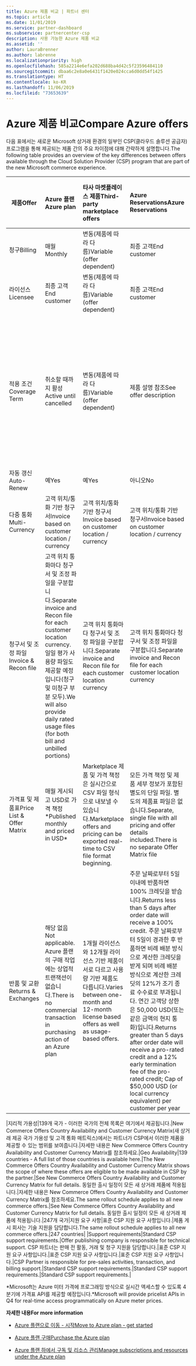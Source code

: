 ```yaml
---
title: Azure 제품 비교 | 파트너 센터
ms.topic: article
ms.date: 11/01/2019
ms.service: partner-dashboard
ms.subservice: partnercenter-csp
description: 사용 가능한 Azure 제품 비교
ms.assetid: ''
author: LauraBrenner
ms.author: labrenne
ms.localizationpriority: high
ms.openlocfilehash: 585a2214e6efa202d688ba4d42c5f23596484110
ms.sourcegitcommit: dbaa6c2e8a0e6431f1420e024cca6d0dd54f1425
ms.translationtype: HT
ms.contentlocale: ko-KR
ms.lasthandoff: 11/06/2019
ms.locfileid: "73653639"
---
```

# <a name="compare-azure-offers"></a><span data-ttu-id="d3b37-103">Azure 제품 비교</span><span class="sxs-lookup"><span data-stu-id="d3b37-103">Compare Azure offers</span></span>

<span data-ttu-id="d3b37-104">다음 표에서는 새로운 Microsoft 상거래 환경의 일부인 CSP(클라우드 솔루션 공급자) 프로그램을 통해 제공되는 제품 간의 주요 차이점에 대해 간략하게 설명합니다.</span><span class="sxs-lookup"><span data-stu-id="d3b37-104">The following table provides an overview of the key differences between offers available through the Cloud Solution Provider (CSP)  program that are part of the new Microsoft commerce experience.</span></span>


|<span data-ttu-id="d3b37-105">**제품**</span><span class="sxs-lookup"><span data-stu-id="d3b37-105">**Offer**</span></span>| <span data-ttu-id="d3b37-106">**Azure 플랜**</span><span class="sxs-lookup"><span data-stu-id="d3b37-106">**Azure plan**</span></span>|<span data-ttu-id="d3b37-107">**타사 마켓플레이스 제품**</span><span class="sxs-lookup"><span data-stu-id="d3b37-107">**Third-party marketplace offers**</span></span>|<span data-ttu-id="d3b37-108">**Azure Reservations**</span><span class="sxs-lookup"><span data-stu-id="d3b37-108">**Azure Reservations**</span></span>|<span data-ttu-id="d3b37-109">**CSP를 통해 판매되는 서버 구독**</span><span class="sxs-lookup"><span data-stu-id="d3b37-109">**Server Subscriptions sold through CSP**</span></span>|<span data-ttu-id="d3b37-110">**사용자 수 기준 제품**</span><span class="sxs-lookup"><span data-stu-id="d3b37-110">**Seat-based offers**</span></span>|
|-------------------|:------|:-----|:---------|:--------------|:---------|
|<span data-ttu-id="d3b37-111">청구</span><span class="sxs-lookup"><span data-stu-id="d3b37-111">Billing</span></span>|<span data-ttu-id="d3b37-112">매월</span><span class="sxs-lookup"><span data-stu-id="d3b37-112">Monthly</span></span>|<span data-ttu-id="d3b37-113">변동(제품에 따라 다름)</span><span class="sxs-lookup"><span data-stu-id="d3b37-113">Variable (offer dependent)</span></span>|<span data-ttu-id="d3b37-114">최종 고객</span><span class="sxs-lookup"><span data-stu-id="d3b37-114">End customer</span></span>|<span data-ttu-id="d3b37-115">전체 기간 또는 3년 선불</span><span class="sxs-lookup"><span data-stu-id="d3b37-115">Up front for the full term or 3-year term</span></span>|<span data-ttu-id="d3b37-116">월별 또는 연간</span><span class="sxs-lookup"><span data-stu-id="d3b37-116">Monthly or Annual</span></span>|
|<span data-ttu-id="d3b37-117">라이선스</span><span class="sxs-lookup"><span data-stu-id="d3b37-117">Licensee</span></span>|<span data-ttu-id="d3b37-118">최종 고객</span><span class="sxs-lookup"><span data-stu-id="d3b37-118">End customer</span></span>|<span data-ttu-id="d3b37-119">변동(제품에 따라 다름)</span><span class="sxs-lookup"><span data-stu-id="d3b37-119">Variable (offer dependent)</span></span>|<span data-ttu-id="d3b37-120">최종 고객</span><span class="sxs-lookup"><span data-stu-id="d3b37-120">End customer</span></span>| <span data-ttu-id="d3b37-121">최종 고객</span><span class="sxs-lookup"><span data-stu-id="d3b37-121">End customer</span></span>|   <span data-ttu-id="d3b37-122">최종 고객</span><span class="sxs-lookup"><span data-stu-id="d3b37-122">End customer</span></span>|
|<span data-ttu-id="d3b37-123">적용 조건</span><span class="sxs-lookup"><span data-stu-id="d3b37-123">Coverage Term</span></span>|<span data-ttu-id="d3b37-124">취소할 때까지 활성</span><span class="sxs-lookup"><span data-stu-id="d3b37-124">Active until cancelled</span></span>|<span data-ttu-id="d3b37-125">변동(제품에 따라 다름)</span><span class="sxs-lookup"><span data-stu-id="d3b37-125">Variable (offer dependent)</span></span>|<span data-ttu-id="d3b37-126">제품 설명 참조</span><span class="sxs-lookup"><span data-stu-id="d3b37-126">See offer description</span></span>|<span data-ttu-id="d3b37-127">모든 Azure 예약에는 고유한 적용 기간이 있습니다.</span><span class="sxs-lookup"><span data-stu-id="d3b37-127">All Azure Reservations have their own unique coverage period.</span></span>    <span data-ttu-id="d3b37-128">모든 서버 구독에는 고유한 적용 기간이 있습니다.</span><span class="sxs-lookup"><span data-stu-id="d3b37-128">All Server Subscriptions will have their own unique coverage period.</span></span>|   <span data-ttu-id="d3b37-129">추가 사용자 수 기반 라이선스에는 기존 적용 기간 적용</span><span class="sxs-lookup"><span data-stu-id="d3b37-129">Additional seat-based licenses will snap into the existing coverage period</span></span>|
|<span data-ttu-id="d3b37-130">자동 갱신</span><span class="sxs-lookup"><span data-stu-id="d3b37-130">Auto-Renew</span></span>|<span data-ttu-id="d3b37-131">예</span><span class="sxs-lookup"><span data-stu-id="d3b37-131">Yes</span></span>|<span data-ttu-id="d3b37-132">예</span><span class="sxs-lookup"><span data-stu-id="d3b37-132">Yes</span></span>|<span data-ttu-id="d3b37-133">아니오</span><span class="sxs-lookup"><span data-stu-id="d3b37-133">No</span></span>| <span data-ttu-id="d3b37-134">아니오</span><span class="sxs-lookup"><span data-stu-id="d3b37-134">No</span></span>|<span data-ttu-id="d3b37-135">예</span><span class="sxs-lookup"><span data-stu-id="d3b37-135">Yes</span></span>|
|<span data-ttu-id="d3b37-136">다중 통화</span><span class="sxs-lookup"><span data-stu-id="d3b37-136">Multi-Currency</span></span>|<span data-ttu-id="d3b37-137">고객 위치/통화 기반 청구서</span><span class="sxs-lookup"><span data-stu-id="d3b37-137">Invoice based on customer location / currency</span></span>|<span data-ttu-id="d3b37-138">고객 위치/통화 기반 청구서</span><span class="sxs-lookup"><span data-stu-id="d3b37-138">Invoice based on customer location / currency</span></span>|<span data-ttu-id="d3b37-139">고객 위치/통화 기반 청구서</span><span class="sxs-lookup"><span data-stu-id="d3b37-139">Invoice based on customer location / currency</span></span>|<span data-ttu-id="d3b37-140">고객 위치/통화 기반 청구서</span><span class="sxs-lookup"><span data-stu-id="d3b37-140">Invoice based on customer location / currency</span></span>|<span data-ttu-id="d3b37-141">파트너 위치 통화 기반</span><span class="sxs-lookup"><span data-stu-id="d3b37-141">Based on Partner location currency</span></span>| 
|<span data-ttu-id="d3b37-142">청구서 및 조정 파일</span><span class="sxs-lookup"><span data-stu-id="d3b37-142">Invoice & Recon file</span></span>|<span data-ttu-id="d3b37-143">고객 위치 통화마다 청구서 및 조정 파일을 구분합니다.</span><span class="sxs-lookup"><span data-stu-id="d3b37-143">Separate invoice and Recon file for each customer location currency.</span></span>  <span data-ttu-id="d3b37-144">일일 평가 사용량 파일도 제공할 예정입니다(청구 및 미청구 부분 모두).</span><span class="sxs-lookup"><span data-stu-id="d3b37-144">We will also provide daily rated usage files (for both bill and unbilled portions)</span></span> |<span data-ttu-id="d3b37-145">고객 위치 통화마다 청구서 및 조정 파일을 구분합니다.</span><span class="sxs-lookup"><span data-stu-id="d3b37-145">Separate invoice and Recon file for each customer location currency</span></span>|<span data-ttu-id="d3b37-146">고객 위치 통화마다 청구서 및 조정 파일을 구분합니다.</span><span class="sxs-lookup"><span data-stu-id="d3b37-146">Separate invoice and Recon file for each customer location currency</span></span>|<span data-ttu-id="d3b37-147">고객 위치 통화마다 청구서 및 조정 파일을 구분합니다.</span><span class="sxs-lookup"><span data-stu-id="d3b37-147">Separate invoice and Recon file for each customer location currency</span></span>|<span data-ttu-id="d3b37-148">한 청구서와 조정 파일의 모든 주문</span><span class="sxs-lookup"><span data-stu-id="d3b37-148">All orders on one invoice and Recon file</span></span>|
|<span data-ttu-id="d3b37-149">가격표 및 제품표</span><span class="sxs-lookup"><span data-stu-id="d3b37-149">Price List & Offer Matrix</span></span>|<span data-ttu-id="d3b37-150">매월 게시되고 USD로 가격 책정\*</span><span class="sxs-lookup"><span data-stu-id="d3b37-150">Published monthly and priced in USD\*</span></span>|<span data-ttu-id="d3b37-151">Marketplace 제품 및 가격 책정은 실시간으로 CSV 파일 형식으로 내보낼 수 있습니다.</span><span class="sxs-lookup"><span data-stu-id="d3b37-151">Marketplace offers and pricing can be exported real-time to CSV file format beginning.</span></span>|<span data-ttu-id="d3b37-152">모든 가격 책정 및 제품 세부 정보가 포함된 별도의 단일 파일. 별도의 제품표 파일은 없습니다.</span><span class="sxs-lookup"><span data-stu-id="d3b37-152">Separate, single file with all pricing and offer details included.There is no separate Offer Matrix file</span></span>||<span data-ttu-id="d3b37-153">모든 가격 책정 및 제품 세부 정보가 포함된 별도의 단일 파일. 별도의 제품표는 없습니다.</span><span class="sxs-lookup"><span data-stu-id="d3b37-153">Separate, single file with all pricing and offer details included.There is no separate Offer Matrix.</span></span>| <span data-ttu-id="d3b37-154">모든 가격 책정 및 제품 세부 정보가 포함된 별도의 단일 파일.</span><span class="sxs-lookup"><span data-stu-id="d3b37-154">fileSeparate, single file with all pricing and offer details included.</span></span>|<span data-ttu-id="d3b37-155">별도의 가격표 및 제품표(2개 파일).</span><span class="sxs-lookup"><span data-stu-id="d3b37-155">Separate price list and offer matrix (2 files).</span></span>|
|<span data-ttu-id="d3b37-156">반품 및 교환</span><span class="sxs-lookup"><span data-stu-id="d3b37-156">Returns & Exchanges</span></span>|<span data-ttu-id="d3b37-157">해당 없음</span><span class="sxs-lookup"><span data-stu-id="d3b37-157">Not applicable.</span></span> <span data-ttu-id="d3b37-158">Azure 플랜의 구매 작업에는 상업적 트랜잭션이 없습니다.</span><span class="sxs-lookup"><span data-stu-id="d3b37-158">There is no commercial transaction in purchasing action of an Azure plan</span></span>|<span data-ttu-id="d3b37-159">1개월 라이선스와 12개월 라이선스 기반 제품이 서로 다르고 사용량 기반 제품도 다릅니다.</span><span class="sxs-lookup"><span data-stu-id="d3b37-159">Varies between one-month and 12-month license based offers as well as usage-based offers.</span></span>|<span data-ttu-id="d3b37-160">주문 날짜로부터 5일 이내에 반품하면 100% 크레딧을 받습니다.</span><span class="sxs-lookup"><span data-stu-id="d3b37-160">Returns less than 5 days after order date will receive a 100% credit.</span></span> <span data-ttu-id="d3b37-161">주문 날짜로부터 5일이 경과한 후 반품하면 비례 배분 방식으로 계산한 크레딧을 받게 되며 비례 배분 방식으로 계산한 크레딧의 12%가 조기 종료 수수료로 부과됩니다. 연간 고객당 상한은 50,000 USD(또는 같은 금액의 현지 통화)입니다.</span><span class="sxs-lookup"><span data-stu-id="d3b37-161">Returns greater than 5 days after order date will receive a pro-rated credit and a 12% early termination fee of the pro-rated credit; Cap of $50,000 USD (or local currency equivalent) per customer per year</span></span>|<span data-ttu-id="d3b37-162">주문 날짜로부터 60일 이내에 반품하면 100% 크레딧을 받게 되고 라이선스 키가 비활성화됩니다.</span><span class="sxs-lookup"><span data-stu-id="d3b37-162">Returns less than 60 days from order date will receive a 100% credit license keys will be deactivated.</span></span> <span data-ttu-id="d3b37-163">부분 반품은 허용되지 않습니다.</span><span class="sxs-lookup"><span data-stu-id="d3b37-163">Partial returns will not be accepted.</span></span>|   <span data-ttu-id="d3b37-164">30일 이내에 일시 중단/취소할 경우 100% 크레딧을 받게 됩니다. 30일이 경과한 후 일시 중단/취소할 경우 비례 배분 방식으로 계산한 크레딧을 받게 됩니다.</span><span class="sxs-lookup"><span data-stu-id="d3b37-164">Suspensions / cancellations less than 30 days will receive a 100% credit; Suspensions / cancellations greater than 30 days will receive a pro-rated credit.</span></span>|

<span data-ttu-id="d3b37-165">|지리적 가용성|139개 국가 - 이러한 국가의 전체 목록은 여기에서 제공됩니다.|New Commerce Offers Country Availability and Customer Currency Matrix(새 상거래 제공 국가 가용성 및 고객 통화 매트릭스)에서는 파트너가 CSP에서 이러한 제품을 제공할 수 있는 범위를 보여줍니다.|자세한 내용은 New Commerce Offers Country Availability and Customer Currency Matrix를 참조하세요.</span><span class="sxs-lookup"><span data-stu-id="d3b37-165">|Geo Availability|139 countries - A full list of those countries is available here.|The New Commerce Offers Country Availability and Customer Currency Matrix shows the scope of where these offers are eligible to be made available in CSP by the partner.|See New Commerce Offers Country Availability and Customer Currency Matrix for full details.</span></span> <span data-ttu-id="d3b37-166">동일한 출시 일정이 모든 새 상거래 제품에 적용됩니다.|자세한 내용은 New Commerce Offers Country Availability and Customer Currency Matrix를 참조하세요.</span><span class="sxs-lookup"><span data-stu-id="d3b37-166">The same rollout schedule applies to all new commerce offers.|See New Commerce Offers Country Availability and Customer Currency Matrix for full details.</span></span>  <span data-ttu-id="d3b37-167">동일한 출시 일정이 모든 새 상거래 제품에 적용됩니다.|247개 국가|지원 요구 사항|표준 CSP 지원 요구 사항입니다.|제품 게시 회사는 기술 지원을 담당합니다.</span><span class="sxs-lookup"><span data-stu-id="d3b37-167">The same rollout schedule applies to all new commerce offers.|247 countries| |Support requirements|Standard CSP support requirements.|Offer publishing company is responsible for technical support.</span></span>  <span data-ttu-id="d3b37-168">CSP 파트너는 판매 전 활동, 거래 및 청구 지원을 담당합니다.|표준 CSP 지원 요구 사항입니다.|표준 CSP 지원 요구 사항입니다.|표준 CSP 지원 요구 사항입니다.|</span><span class="sxs-lookup"><span data-stu-id="d3b37-168">CSP Partner is responsible for pre-sales activities, transaction, and billing support.|Standard CSP support requirements.|Standard CSP support requirements.|Standard CSP support requirements.|</span></span>

<span data-ttu-id="d3b37-169">\*Microsoft는 Azure 미터 가격에 프로그래밍 방식으로 실시간 액세스할 수 있도록 4분기에 가격표 API를 제공할 예정입니다.</span><span class="sxs-lookup"><span data-stu-id="d3b37-169">\*Microsoft will provide pricelist APIs in Q4 for real-time access programmatically on Azure meter prices.</span></span>

<span data-ttu-id="d3b37-170">**자세한 내용**</span><span class="sxs-lookup"><span data-stu-id="d3b37-170">**For more information**</span></span>

- [<span data-ttu-id="d3b37-171">Azure 플랜으로 이동 - 시작</span><span class="sxs-lookup"><span data-stu-id="d3b37-171">Move to Azure plan - get started</span></span>](azure-plan-get-started.md)

- [<span data-ttu-id="d3b37-172">Azure 플랜 구매</span><span class="sxs-lookup"><span data-stu-id="d3b37-172">Purchase the Azure plan</span></span>](purchase-azure-plan.md)

- [<span data-ttu-id="d3b37-173">Azure 플랜 하에서 구독 및 리소스 관리</span><span class="sxs-lookup"><span data-stu-id="d3b37-173">Manage subscriptions and resources under the Azure plan</span></span>](azure-plan-manage.md)

